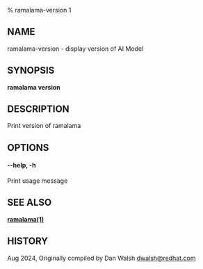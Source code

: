 % ramalama-version 1

## NAME
ramalama\-version - display version of AI Model

## SYNOPSIS
**ramalama version**

## DESCRIPTION
Print version of ramalama

## OPTIONS

#### **--help**, **-h**
Print usage message

## SEE ALSO
**[ramalama(1)](ramalama.1.md)**

## HISTORY
Aug 2024, Originally compiled by Dan Walsh <dwalsh@redhat.com>
